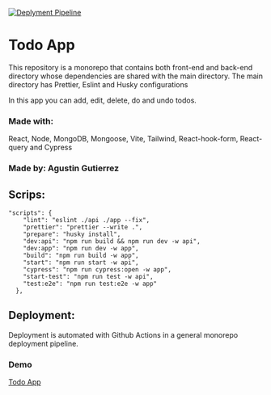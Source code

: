[![Deplyment Pipeline](https://github.com/aggutierrez98/todo-app-monorepo/actions/workflows/pipeline.yml/badge.svg)](https://github.com/aggutierrez98/todo-app-monorepo/actions/workflows/pipeline.yml)

# Todo App

This repository is a monorepo that contains both front-end and back-end directory whose dependencies are shared with the main directory.
The main directory has Prettier, Eslint and Husky configurations

In this app you can add, edit, delete, do and undo todos.

### Made with:

React, Node, MongoDB, Mongoose, Vite, Tailwind, React-hook-form, React-query and Cypress

### Made by: Agustin Gutierrez

## Scrips:

```
"scripts": {
    "lint": "eslint ./api ./app --fix",
    "prettier": "prettier --write .",
    "prepare": "husky install",
    "dev:api": "npm run build && npm run dev -w api",
    "dev:app": "npm run dev -w app",
    "build": "npm run build -w app",
    "start": "npm run start -w api",
    "cypress": "npm run cypress:open -w app",
    "start-test": "npm run test -w api",
    "test:e2e": "npm run test:e2e -w app"
  },
```

## Deployment:

Deployment is automated with Github Actions in a general monorepo deployment pipeline.

### Demo

[Todo App](https://todo-app-aggutierrez.herokuapp.com/e)
